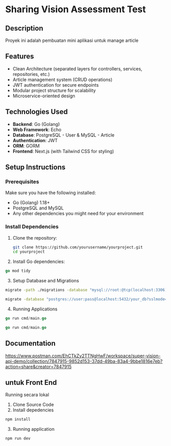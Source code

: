 # Sharing Vision Assessment Test

## Description

Proyek ini adalah pembuatan mini aplikasi untuk manage article

## Features

- Clean Architecture (separated layers for controllers, services, repositories, etc.)
- Article management system (CRUD operations)
- JWT authentication for secure endpoints
- Modular project structure for scalability
- Microservice-oriented design

## Technologies Used

- **Backend**: Go (Golang)
- **Web Framework**: Echo
- **Database**: PostgreSQL - User & MySQL - Article
- **Authentication**: JWT
- **ORM**: GORM
- **Frontend**: Next.js (with Tailwind CSS for styling)

## Setup Instructions

### Prerequisites

Make sure you have the following installed:

- Go (Golang) 1.18+
- PostgreSQL and MySQL
- Any other dependencies you might need for your environment

### Install Dependencies

1. Clone the repository:

   ```bash
   git clone https://github.com/yourusername/yourproject.git
   cd yourproject
   ```

2. Install Go dependencies:

```go
go mod tidy
```

3. Setup Database and Migrations

```bash - untuk article
migrate -path ./migrations -database "mysql://root:@tcp(localhost:3306)/article_service" up
```

```bash - untuk user
migrate -database "postgres://user:pass@localhost:5432/your_db?sslmode=disable" -path ./migrations up

```

4. Running Applications

```go - user
go run cmd/main.go
```

```go - article
go run cmd/main.go
```

## Documentation

https://www.postman.com/EhCTkZy2TTNgHwF/workspace/super-vision-api-demo/collection/7847915-9852d153-37dd-49ba-83a4-9bbe1816e7eb?action=share&creator=7847915

## untuk Front End

Running secara lokal

1. Clone Source Code
2. Install depedencies

```bash
npm install
```

3. Running application

```bash
npm run dev
```
